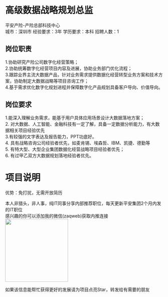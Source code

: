 # 高级数据战略规划总监
平安产险-产险总部科技中心  
城市：深圳市 经验要求：3年 学历要求：本科  招聘人数：1

## 岗位职责
1.协助研究产险公司数字化经营策略；    
2.协助统筹数字化经营项目内容及进展，协助业务部门优化流程；    
3.跟踪业界主流大数据产品，针对业务需求提供数据化经营转型业务方案和技术方案，协助制定大数据战略等项目咨询工作；   
4.基于需求优化数字化规划进程并保障数字化产品规划具备客户导向、价值导向。

## 岗位要求
1.能深入理解业务需求，能基于用户具体应用场景设计大数据落地方案；   
2. 对大数据、人工智能、金融科技有一定了解，具备一定数据分析能力，有大数据相关项目经验优先   
3.有较强的文字表达及报告能力，PPT功底好。   
4. 具有战略咨询公司经验者优先，如麦肯锡、埃森哲、IBM、凯捷、德勤等   
5. 有特大型、大型企业集团数据化经营战略项目经验者优先；   
6. 有过甲乙双方大数据规划落地经验者优先。

# 项目说明

优势：免打扰，无需开放简历

本人非猎头，非人事，纯IT同事分享内部推荐职位，每天更新平安集团2个月内发的IT职位  
感兴趣的你可以添加我的微信(zaqweb)获取内推连接  
<img src="https://github.com/zaqweb/PA-IT-JOBS/blob/master/WechatICode.jpeg"  height="200" width="200">

如果该信息能帮忙获得更好的发展请为项目点亮Star，转发给有需要的朋友




